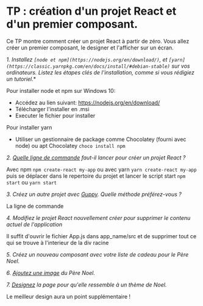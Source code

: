 # TP : création d'un projet React et d'un premier composant.

Ce TP montre comment créer un projet React à partir de zéro. Vous allez créer un premier composant, le designer et l'afficher sur un écran.


*1. Installez `[node et npm](https://nodejs.org/en/download/)`, et `[yarn](https://classic.yarnpkg.com/en/docs/install/#debian-stable)` sur vos ordinateurs. Listez les étapes clés de l'installation, comme si vous rédigiez un tutoriel.**

Pour installer node et npm sur Windows 10:
- Accédez au lien suivant: https://nodejs.org/en/download/
- Télécharger l'installer en .msi
- Executer le fichier pour installer

Pour installer yarn
- Utiliser un gestionnaire de package comme Chocolatey (fourni avec node) ou apt
Chocolatey
```choco install npm```

*2. [Quelle ligne de commande](https://github.com/facebook/create-react-app) faut-il lancer pour créer un projet React ?*

Avec npm
```npm create-react my-app```
ou avec yarn
```yarn create-react my-app```
puis se déplacer dans le repertoire du projet et lancer le script start
```npm start```
ou
```yarn start```

*3. Créez un autre projet avec [Guppy](https://github.com/joshwcomeau/guppy). Quelle méthode préférez-vous ?*

La ligne de commande

*4. Modifiez le projet React nouvellement créer pour supprimer le contenu actuel de l'application*

Il suffit d'ouvrir le fichier App.js dans app_name/src et de supprimer tout ce qui se trouve à l'interieur de la div racine

*5. Créez un nouveau composant avec votre liste de cadeau pour le Père Noel.*

*6. [Ajoutez une image](https://create-react-app.dev/docs/adding-images-fonts-and-files/) du Père Noel.*

*7. [Designez](https://create-react-app.dev/docs/adding-a-stylesheet) la page pour qu'elle ressemble à un thème de Noel.*

Le meilleur design aura un point supplémentaire !
